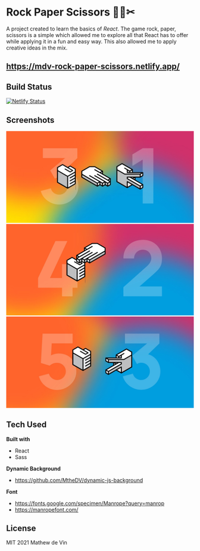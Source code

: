 # Rock Paper Scissors 🤘📃✂
A project created to learn the basics of _React_.
The game rock, paper, scissors is a simple which allowed me to explore all that React has to offer while applying it in
a fun and easy way. This also allowed me to apply creative ideas in the mix.

## https://mdv-rock-paper-scissors.netlify.app/

## Build Status
[![Netlify Status](https://api.netlify.com/api/v1/badges/21511552-c5be-46c9-9636-931df735d13e/deploy-status)](https://app.netlify.com/sites/mdv-rock-paper-scissors/deploys)

## Screenshots
![alt](screenshot1.jpg)
![alt](screenshot2.jpg)
![alt](screenshot3.jpg)

## Tech Used
**Built with**
  - React
  - Sass

**Dynamic Background**
  - https://github.com/MtheDV/dynamic-js-background

**Font**
  - https://fonts.google.com/specimen/Manrope?query=manrop
  - https://manropefont.com/

## License
MIT 2021 Mathew de Vin